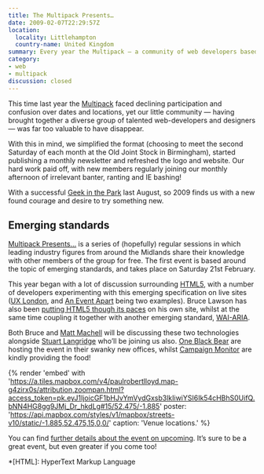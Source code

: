 ```yaml
---
title: The Multipack Presents…
date: 2009-02-07T22:29:57Z
location:
  locality: Littlehampton
  country-name: United Kingdom
summary: Every year the Multipack — a community of web developers based in the Midlands — seems  to undergo a renewal, finding confidence to try new things. This year is no different.
category:
- web
- multipack
discussion: closed
---
```

This time last year the [Multipack][1] faced declining participation and confusion over dates and locations, yet our little community — having brought together a diverse group of talented web-developers and designers — was far too valuable to have disappear.

With this in mind, we simplified the format (choosing to meet the second Saturday of each month at the Old Joint Stock in Birmingham), started publishing a monthly newsletter and refreshed the logo and website. Our hard work paid off, with new members regularly joining our monthly afternoon of irrelevant banter, ranting and IE bashing!

With a successful [Geek in the Park][2] last August, so 2009 finds us with a new found courage and desire to try something new.

## Emerging standards

[Multipack Presents…][3] is a series of (hopefully) regular sessions in which leading industry figures from around the Midlands share their knowledge with other members of the group for free. The first event is based around the topic of emerging standards, and takes place on Saturday 21st February.

This year began with a lot of discussion surrounding [HTML5][4], with a number of developers experimenting with this emerging specification on live sites ([UX London][5], and [An Event Apart][6] being two examples). Bruce Lawson has also been [putting HTML5 though its paces][7] on his own site, whilst at the same time coupling it together with another emerging standard, [WAI-ARIA][8].

Both Bruce and [Matt Machell][9] will be discussing these two technologies alongside [Stuart Langridge][10] who’ll be joining us also. [One Black Bear][11] are hosting the event in their swanky new offices, whilst [Campaign Monitor][12] are kindly providing the food!

{% render 'embed' with 'https://a.tiles.mapbox.com/v4/paulrobertlloyd.map-g4zirx0s/attribution,zoompan.html?access_token=pk.eyJ1IjoicGF1bHJvYmVydGxsb3lkIiwiYSI6Ik54cHBhS0UifQ.bNN4HG8gg9JMj_Dr_hkdLg#15/52.475/-1.885'
  poster: 'https://api.mapbox.com/styles/v1/mapbox/streets-v10/static/-1.885,52.475,15,0,0/'
  caption: 'Venue locations.'
%}

You can find [further details about the event on upcoming][13]. It’s sure to be a great event, but even greater if you come too!

[1]: http://multipack.co.uk/
[2]: http://2008.geekinthepark.co.uk/
[3]: http://multipack.co.uk/presents/
[4]: https://en.wikipedia.org/wiki/HTML_5
[5]: http://uxlondon.com/
[6]: http://aneventapart.com/
[7]: http://brucelawson.co.uk/2009/redesigning-with-html-5-wai-aria/
[8]: https://en.wikipedia.org/wiki/WAI-ARIA
[9]: http://eclecticdreams.com/
[10]: http://kryogenix.org/days/
[11]: http://oneblackbear.com/
[12]: http://campaignmonitor.com/
[13]: http://upcoming.yahoo.com/event/1502474/

*[HTML]: HyperText Markup Language
